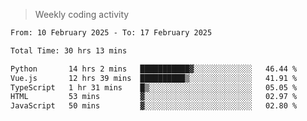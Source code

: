 > Weekly coding activity
<!--START_SECTION:waka-->

```txt
From: 10 February 2025 - To: 17 February 2025

Total Time: 30 hrs 13 mins

Python       14 hrs 2 mins   ███████████▓░░░░░░░░░░░░░   46.44 %
Vue.js       12 hrs 39 mins  ██████████▒░░░░░░░░░░░░░░   41.91 %
TypeScript   1 hr 31 mins    █▒░░░░░░░░░░░░░░░░░░░░░░░   05.05 %
HTML         53 mins         ▓░░░░░░░░░░░░░░░░░░░░░░░░   02.97 %
JavaScript   50 mins         ▓░░░░░░░░░░░░░░░░░░░░░░░░   02.80 %
```

<!--END_SECTION:waka-->
